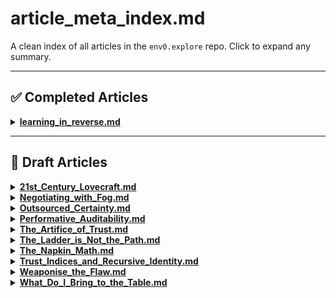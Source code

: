 # article_meta_index.md

A clean index of all articles in the `env0.explore` repo. Click to expand any summary.

---

## ✅ Completed Articles

<details>
<summary><strong><a href="Complete/learning_in_reverse.md">learning_in_reverse.md</a></strong></summary>

Explores how Bloom’s taxonomy is disrupted by AI-driven workflows. Argues for a revised model that separates low-risk learning (“lab”) from high-consequence application (“production”), and shows how AI lets users start from the middle—Apply—and learn in reverse.

</details>

---

## 🧪 Draft Articles

<details>
<summary><strong><a href="Drafts/21st_Century_Lovecraft.md">21st_Century_Lovecraft.md</a></strong></summary>

The core horror of modern AI isn’t malevolence—it’s incomprehensibility. entropy.echo reflects this: systemic, probabilistic, and indifferent to meaning.

</details>

<details>
<summary><strong><a href="Drafts/Negotiating_with_Fog.md">Negotiating_with_Fog.md</a></strong></summary>

Recursive prompting as epistemological spelunking. Learning to navigate half-formed ideas and ambiguity under AI assistance.

</details>

<details>
<summary><strong><a href="Drafts/Outsourced_Certainty.md">Outsourced_Certainty.md</a></strong></summary>

How the traditional model of “transfer of learning” breaks down when your teacher is probabilistic and context-blind.

</details>

<details>
<summary><strong><a href="Drafts/Performative_Auditability.md">Performative_Auditability.md</a></strong></summary>

Auditability doesn’t require perfection—just intentional visibility. How showing process can build trust in AI-integrated work.

</details>

<details>
<summary><strong><a href="Drafts/The_Artifice_of_Trust.md">The_Artifice_of_Trust.md</a></strong></summary>

AI speaks confidently and clearly—even when wrong. Trust becomes performance. Reflection and doubt become essential.

</details>

<details>
<summary><strong><a href="Drafts/The_Ladder_is_Not_the_Path.md">The_Ladder_is_Not_the_Path.md</a></strong></summary>

Challenges linear learning assumptions. AI lets users jump in backwards. Bloom’s staircase model doesn’t map cleanly anymore.

</details>

<details>
<summary><strong><a href="Drafts/The_Napkin_Math.md">The_Napkin_Math.md</a></strong></summary>

The coming cost of token usage. Napkin math for AI unsustainability. Why compression and prompt economy are inevitable.

</details>

<details>
<summary><strong><a href="Drafts/Trust_Indices_and_Recursive_Identity.md">Trust_Indices_and_Recursive_Identity.md</a></strong></summary>

Trust becomes mutual performance. AI reflects your voice back at you—so how do you know who’s leading?

</details>

<details>
<summary><strong><a href="Drafts/Weaponise_the_Flaw.md">Weaponise_the_Flaw.md</a></strong></summary>

Use hallucination, overconfidence, and pattern-matching as creative leverage. Don’t correct the flaws—use them.

</details>

<details>
<summary><strong><a href="Drafts/What_Do_I_Bring_to_the_Table.md">What_Do_I_Bring_to_the_Table.md</a></strong></summary>

When AI does your job better than you, what’s left? This is the ego reckoning and the human anchor in the loop.

</details>
